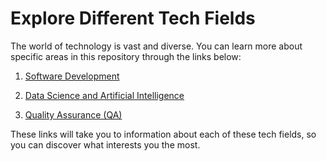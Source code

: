 # Explore Different Tech Fields

The world of technology is vast and diverse. You can learn more about specific areas in this repository through the links below:

1. [Software Development](/Tech%20Starts%20Here/software%20development/intro.md)

2. [Data Science and Artificial Intelligence](/Tech%20Starts%20Here/Data%20science%20and%20Ai/intro.md)

3. [Quality Assurance (QA)](/Tech%20Starts%20Here/QA/intro.md)

These links will take you to  information about each of these tech fields, so you can discover what interests you the most.